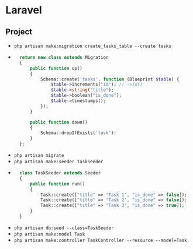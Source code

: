 # Laravel
## Project
- `php artisan make:migration create_tasks_table --create tasks`
- ~~~php
    return new class extends Migration
    {
        public function up()
        {
            Schema::create('tasks', function (Blueprint $table) {
                $table->increments("id"); // ->id()
                $table->string("title");
                $table->boolean("is_done");
                $table->timestamps();
            });
        }

        public function down()
        {
            Schema::dropIfExists('task');
        }
    };
  ~~~
- `php artisan migrate`
- `php artisan make:seeder TaskSeeder`
- ~~~php
    class TaskSeeder extends Seeder
    {
        public function run()
        {
            Task::create(["title" => "Task 1", "is_done" => false]);
            Task::create(["title" => "Task 2", "is_done" => false]);
            Task::create(["title" => "Task 3", "is_done" => true]);
        }
    }
  ~~~
- `php artisan db:seed --class=TaskSeeder`
- `php artisan make:model Task`
- `php artisan make:controller TaskController --resource --model=Task`